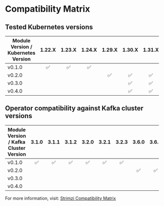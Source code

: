 # Compatibility Matrix

## Tested Kubernetes versions

| Module Version / Kubernetes Version | 1.22.X             | 1.23.X               | 1.24.X               | 1.29.X               | 1.30.X               | 1.31.X               | 1.32.X               |
|-------------------------------------|:------------------:|:--------------------:|:--------------------:|:--------------------:|:--------------------:|:--------------------:|:--------------------:|
| v0.1.0                              | :white_check_mark: |  :white_check_mark:  |  :white_check_mark:  |                      |                      |                      |                      |
| v0.2.0                              |                    |                      |                      |  :white_check_mark:  |  :white_check_mark:  |  :white_check_mark:  |  :white_check_mark:  |
| v0.3.0                              |                    |                      |                      |                      |  :white_check_mark:  |  :white_check_mark:  |  :white_check_mark:  |
| v0.4.0                              |                    |                      |                      |                      |  :white_check_mark:  |  :white_check_mark:  |  :white_check_mark:  |

## Operator compatibility against Kafka cluster versions

| Module Version / Kafka Cluster Version | 3.1.0                | 3.1.1                | 3.1.2                | 3.2.0                | 3.2.1                | 3.2.3                | 3.6.0                | 3.6.1                | 3.6.2                | 3.7.0                | 3.7.1                | 3.8.0                | 3.8.1                | 3.9.0                | 4.0.0                |
|----------------------------------------|:--------------------:|:--------------------:|:--------------------:|:--------------------:|:--------------------:|:--------------------:|:--------------------:|:--------------------:|:--------------------:|:--------------------:|:--------------------:|:--------------------:|:--------------------:|:--------------------:|:--------------------:|
| v0.1.0                                 |  :white_check_mark:  |  :white_check_mark:  |  :white_check_mark:  |  :white_check_mark:  |  :white_check_mark:  |  :white_check_mark:  |                      |                      |                      |                      |                      |                      |                      |                      |                      |
| v0.2.0                                 |                      |                      |                      |                      |                      |                      |  :white_check_mark:  |  :white_check_mark:  |  :white_check_mark:  |  :white_check_mark:  |  :white_check_mark:  |                      |                      |                      |                      |
| v0.3.0                                 |                      |                      |                      |                      |                      |                      |                      |                      |                      |                      |                      |  :white_check_mark:  |  :white_check_mark:  |  :white_check_mark:  |                      |
| v0.4.0                                 |                      |                      |                      |                      |                      |                      |                      |                      |                      |                      |                      |                      |                      |  :white_check_mark:  |  :white_check_mark:  |

For more information, visit: [Strimzi Compatibility Matrix](https://strimzi.io/downloads/)

